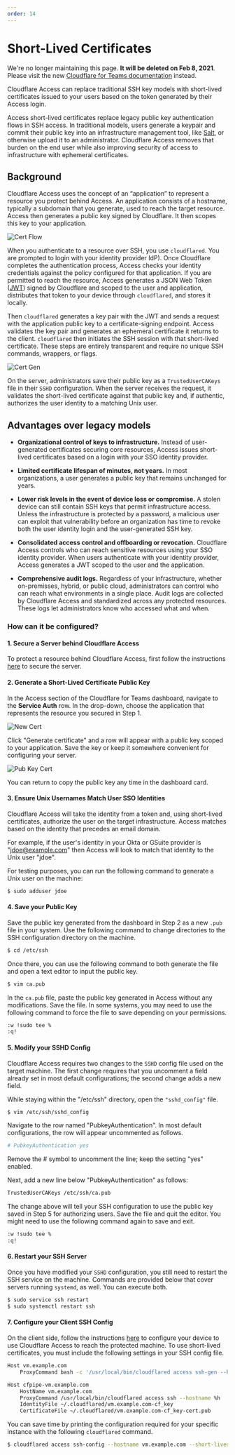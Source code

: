 ```yaml
---
order: 14
---
```


# Short-Lived Certificates

<Aside type='warning' header='⚠️ THIS PAGE IS OUTDATED'>

We're no longer maintaining this page. **It will be deleted on Feb 8, 2021**. Please visit the new [Cloudflare for Teams documentation](https://developers.cloudflare.com/cloudflare-one/teams-docs-changes) instead.

</Aside>

Cloudflare Access can replace traditional SSH key models with short-lived certificates issued to your users based on the token generated by their Access login.

Access short-lived certificates replace legacy public key authentication flows in SSH access. In traditional models, users generate a keypair and commit their public key into an infrastructure management tool, like [Salt](https://github.com/saltstack/salt), or otherwise upload it to an administrator. Cloudflare Access removes that burden on the end user while also improving security of access to infrastructure with ephemeral certificates.

## Background

Cloudflare Access uses the concept of an “application” to represent a resource you protect behind Access. An application consists of a hostname, typically a subdomain that you generate, used to reach the target resource. Access then generates a public key signed by Cloudflare. It then scopes this key to your application.

![Cert Flow](../static/short-lived/slc-cert-handoff.png)

When you authenticate to a resource over SSH, you use `cloudflared`. You are prompted to login with your identity provider IdP). Once Cloudflare completes the authentication process, Access checks your identity credentials against the policy configured for that application. If you are permitted to reach the resource, Access generates a JSON Web Token ([JWT](https://blog.cloudflare.com/give-your-automated-services-credentials-with-access-service-tokens/)) signed by Cloudflare and scoped to the user and application, distributes that token to your device through `cloudflared`, and stores it locally.

Then `cloudflared` generates a key pair with the JWT and sends a request with the application public key to a certificate-signing endpoint. Access validates the key pair and generates an ephemeral certificate it returns to the client.  `cloudflared` then initiates the SSH session with that short-lived certificate. These steps are entirely transparent and require no unique SSH commands, wrappers, or flags.

![Cert Gen](../static/short-lived/slc-cert-gen.png)

On the server, administrators save their public key as a `TrustedUserCAKeys` file in their `SSHD` configuration. When the server receives the request, it validates the short-lived certificate against that public key and, if authentic, authorizes the user identity to a matching Unix user.

## Advantages over legacy models

* **Organizational control of keys to infrastructure.** Instead of user-generated certificates securing core resources, Access issues short-lived certificates based on a login with your SSO identity provider.

* **Limited certificate lifespan of minutes, not years.** In most organizations, a user generates a public key that remains unchanged for years.

* **Lower risk levels in the event of device loss or compromise.** A stolen device can still contain SSH keys that permit infrastructure access. Unless the infrastructure is protected by a password, a malicious user can exploit that vulnerability before an organization has time to revoke both the user identity login and the user-generated SSH key.

* **Consolidated access control and offboarding or revocation.** Cloudflare Access controls who can reach sensitive resources using your SSO identity provider. When users authenticate with your identity provider, Access generates a JWT scoped to the user and the application.

* **Comprehensive audit logs.** Regardless of your infrastructure, whether on-premisses, hybrid, or public cloud, administrators can control who can reach what environments in a single place. Audit logs are collected by Cloudflare Access and standardized across any protected resources. These logs let administrators know who accessed what and when.

### How can it be configured?
#### 1. Secure a Server behind Cloudflare Access
To protect a resource behind Cloudflare Access, first follow the instructions [here](/ssh/ssh-guide/) to secure the server.

#### 2. Generate a Short-Lived Certificate Public Key
In the Access section of the Cloudflare for Teams dashboard, navigate to the **Service Auth** row. In the drop-down, choose the application that represents the resource you secured in Step 1.

![New Cert](../static/short-lived/slc-create.png)

Click "Generate certificate" and a row will appear with a public key scoped to your application. Save the key or keep it somewhere convenient for configuring your server.

![Pub Key Cert](../static/short-lived/slc-detail.png)

You can return to copy the public key any time in the dashboard card.

#### 3. Ensure Unix Usernames Match User SSO Identities
Cloudflare Access will take the identity from a token and, using short-lived certificates, authorize the user on the target infrastructure. Access matches based on the identity that precedes an email domain.

For example, if the user's identity in your Okta or GSuite provider is "jdoe@example.com" then Access will look to match that identity to the Unix user "jdoe".

For testing purposes, you can run the following command to generate a Unix user on the machine:

```bash
$ sudo adduser jdoe
```

#### 4. Save your Public Key
Save the public key generated from the dashboard in Step 2 as a new `.pub` file in your system. Use the following command to change directories to the SSH configuration directory on the machine.

```bash
$ cd /etc/ssh
```

Once there, you can use the following command to both generate the file and open a text editor to input the public key.

```bash
$ vim ca.pub
```

In the `ca.pub` file, paste the public key generated in Access without any modifications. Save the file. In some systems, you may need to use the following command to force the file to save depending on your permissions.

```bash
:w !sudo tee %
:q!
```

#### 5. Modify your SSHD Config
Cloudflare Access requires two changes to the `SSHD` config file used on the target machine. The first change requires that you uncomment a field already set in most default configurations; the second change adds a new field.

While staying within the "/etc/ssh" directory, open the ``"sshd_config"`` file.

```bash
$ vim /etc/ssh/sshd_config
```

Navigate to the row named "PubkeyAuthentication". In most default configurations, the row will appear uncommented as follows.

```bash
# PubkeyAuthentication yes
```

Remove the # symbol to uncomment the line; keep the setting "yes" enabled.

Next, add a new line below "PubkeyAuthentication" as follows:

```bash
TrustedUserCAKeys /etc/ssh/ca.pub
```

The change above will tell your SSH configuration to use the public key saved in Step 5 for authorizing users. Save the file and quit the editor. You might need to use the following command again to save and exit.

```bash
:w !sudo tee %
:q!
```

#### 6. Restart your SSH Server
Once you have modified your `SSHD` configuration, you still need to restart the SSH service on the machine. Commands are provided below that cover servers running `systemd`, as well. You can execute both.

```bash
$ sudo service ssh restart
$ sudo systemctl restart ssh
```

#### 7. Configure your Client SSH Config
On the client side, follow the instructions [here](/ssh/ssh-guide/) to configure your device to use Cloudflare Access to reach the protected machine. To use short-lived certificates, you must include the following settings in your SSH config file.

```bash
Host vm.example.com
    ProxyCommand bash -c '/usr/local/bin/cloudflared access ssh-gen --hostname %h; ssh -tt %r@cfpipe-vm.example.com >&2 <&1'

Host cfpipe-vm.example.com
    HostName vm.example.com
    ProxyCommand /usr/local/bin/cloudflared access ssh --hostname %h
    IdentityFile ~/.cloudflared/vm.example.com-cf_key
    CertificateFile ~/.cloudflared/vm.example.com-cf_key-cert.pub
```

You can save time by printing the configuration required for your specific instance with the following `cloudflared` command.

```bash
$ cloudflared access ssh-config --hostname vm.example.com --short-lived-cert
```
